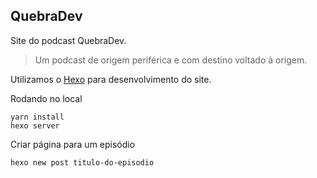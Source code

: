 ## QuebraDev

Site do podcast QuebraDev.

> Um podcast de origem periférica e com destino voltado à origem.

Utilizamos o [Hexo](https://hexo.io/) para desenvolvimento do site.

Rodando no local
```
yarn install
hexo server
```

Criar página para um episódio
```
hexo new post titulo-do-episodio
```

